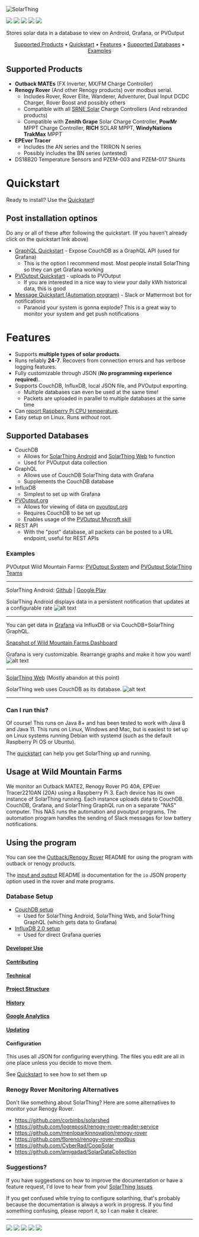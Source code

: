 ![SolarThing](other/docs/solarthing_logo.png "SolarThing")

[![](https://img.shields.io/github/last-commit/wildmountainfarms/solarthing.svg)](https://github.com/wildmountainfarms/solarthing/commits/master)
[![](https://img.shields.io/github/stars/wildmountainfarms/solarthing.svg?style=social)](https://github.com/wildmountainfarms/solarthing/stargazers)
[![](https://img.shields.io/github/v/release/wildmountainfarms/solarthing.svg)](https://github.com/wildmountainfarms/solarthing/releases)
[![](https://img.shields.io/github/release-date/wildmountainfarms/solarthing.svg)](https://github.com/wildmountainfarms/solarthing/releases)
[![](https://img.shields.io/github/downloads/wildmountainfarms/solarthing/total.svg)](other/docs/quickstart.md)

Stores solar data in a database to view on Android, Grafana, or PVOutput

<p align="center">
    <a href="#supported-products">Supported Products</a> &bull;
    <a href="other/docs/quickstart.md">Quickstart</a> &bull;
    <a href="#features">Features</a> &bull;
    <a href="#supported-databases">Supported Databases</a> &bull;
    <a href="#examples">Examples</a>
</p>

## Supported Products
* **Outback MATEs** (FX Inverter, MX/FM Charge Controller)
* **Renogy Rover** (And other Renogy products) over modbus serial.
  * Includes Rover, Rover Elite, Wanderer, Adventurer, Dual Input DCDC Charger, Rover Boost and possibly others
  * Compatible with all [SRNE Solar](https://www.srnesolar.com) Charge Controllers (And rebranded products)
  * Compatible with **Zenith Grape** Solar Charge Controller, **PowMr** MPPT Charge Controller, **RICH** SOLAR MPPT, **WindyNations TrakMax** MPPT
* **EPEver Tracer**
  * Includes the AN series and the TRIRON N series
  * Possibly includes the BN series (untested)
* DS18B20 Temperature Sensors and PZEM-003 and PZEM-017 Shunts

# Quickstart
Ready to install? Use the [Quickstart](other/docs/quickstart.md)!

## Post installation optinos
Do any or all of these after following the quickstart. (If you haven't already click on the quickstart link above)
* [GraphQL Quickstart](other/docs/quickstart_graphql.md) - Expose CouchDB as a GraphQL API (used for Grafana)
  * This is the option I recommend most. Most people install SolarThing so they can get Grafana working
* [PVOutput Quickstart](other/docs/quickstart_pvoutput.md) - uploads to PVOutput
  * If you are interested in a nice way to view your daily kWh historical data, this is good
* [Message Quickstart (Automation program)](other/docs/quickstart_message.md) - Slack or Mattermost bot for notifications
  * Paranoid your system is gonna explode? This is a great way to monitor your system and get push notifications


# Features
* Supports **multiple types of solar products**.
* Runs reliably **24-7**. Recovers from connection errors and has verbose logging features.
* Fully customizable through JSON (**No programming experience required**).
* Supports CouchDB, InfluxDB, local JSON file, and PVOutput exporting.
  * Multiple databases can even be used at the same time!
  * Packets are uploaded in parallel to multiple databases at the same time
* Can [report Raspberry Pi CPU temperature](other/docs/raspberry_pi_cpu_temperature.md).
* Easy setup on Linux. Runs *without* root.

## Supported Databases
* CouchDB
  * Allows for [SolarThing Android](https://github.com/wildmountainfarms/solarthing-android) and [SolarThing Web](https://github.com/wildmountainfarms/solarthing-web) to function
  * Used for PVOutput data collection
* GraphQL
  * Allows use of CouchDB SolarThing data with Grafana
  * Supplements the CouchDB database
* InfluxDB
  * Simplest to set up with Grafana
* [PVOutput.org](https://pvoutput.org)
  * Allows for viewing of data on [pvoutput.org](https://pvoutput.org)
  * Requires CouchDB to be set up
  * Enables usage of the [PVOutput Mycroft skill](https://github.com/wildmountainfarms/pvoutput-mycroft)
* REST API
  * With the "post" database, all packets can be posted to a URL endpoint, useful for REST APIs


### Examples
PVOutput Wild Mountain Farms: [PVOutput System](https://pvoutput.org/intraday.jsp?sid=72206) and 
[PVOutput SolarThing Teams](https://pvoutput.org/listteam.jsp?tid=1528)

---

SolarThing Android: [Github](https://github.com/wildmountainfarms/solarthing-android)
|
[Google Play](https://play.google.com/store/apps/details?id=me.retrodaredevil.solarthing.android)

SolarThing Android displays data in a persistent notification that updates at a configurable rate
![alt text](other/docs/solarthing-android-notification-screenshot-1.jpg "SolarThing Android Notification")
<hr/>

You can get data in [Grafana](https://github.com/grafana/grafana) via InfluxDB or via CouchDB+SolarThing GraphQL.

[Snapshot of Wild Mountain Farms Dashboard](https://snapshot.raintank.io/dashboard/snapshot/iPsTvb6a0eOxEtvvu58dvRuJsJ38Onnp?orgId=2)

Grafana is very customizable. Rearrange graphs and make it how you want!
![alt text](other/docs/grafana-screenshot-1.png "SolarThing with Grafana")

---

[SolarThing Web](https://github.com/wildmountainfarms/solarthing-web) (Mostly abandon at this point)

SolarThing web uses CouchDB as its database.
![alt text](other/docs/solarthing-web-screenshot-1.png "SolarThing Web")

---

### Can I run this?
Of course! This runs on Java 8+ and has been tested to work with Java 8 and Java 11. This runs on Linux, Windows and Mac,
but is easiest to set up on Linux systems running Debian with systemd (such as the default Raspberry Pi OS or Ubuntu).

The [quickstart](other/docs/quickstart.md) can help you get SolarThing up and running.

## Usage at Wild Mountain Farms
We monitor an Outback MATE2, Renogy Rover PG 40A, EPEver Tracer2210AN (20A) using a Raspberry Pi 3.
Each device has its own instance of SolarThing running. Each instance uploads data to CouchDB. CouchDB, Grafana,
and SolarThing GraphQL run on a separate "NAS" computer. This NAS runs the automation and pvoutput programs.
The automation program handles the sending of Slack messages for low battery notifications.

## Using the program
You can see the [Outback/Renogy Rover](other/solar/README.md) README for using the program with outback or renogy products.

The [input and output](other/docs/input_and_outputs.md) README is documentation for the `io` JSON property option used in the rover and mate programs.

### Database Setup
* [CouchDB setup](other/docs/couchdb_setup.md)<br/>
  * Used for SolarThing Android, SolarThing Web, and SolarThing GraphQL (which gets data to Grafana)
* [InfluxDB 2.0 setup](other/docs/influxdb2_setup.md)<br/>
  * Used for direct Grafana queries

#### [Developer Use](other/docs/developer_use.md)
#### [Contributing](CONTRIBUTING.md)
#### [Technical](other/docs/technical/technical.md)
#### [Project Structure](other/docs/technical/project_structure.md)
#### [History](other/docs/history.md)
#### [Google Analytics](other/docs/google_analytics.md)
#### [Updating](other/docs/updating.md)

#### Configuration
This uses all JSON for configuring everything. The files you edit are all in one place unless you decide to move them.

See [Quickstart](other/docs/quickstart.md) to see how to set them up

### Renogy Rover Monitoring Alternatives
Don't like something about SolarThing? Here are some alternatives to monitor your Renogy Rover.
* https://github.com/corbinbs/solarshed
* https://github.com/logreposit/renogy-rover-reader-service
* https://github.com/menloparkinnovation/renogy-rover
* https://github.com/floreno/renogy-rover-modbus
* https://github.com/CyberRad/CoopSolar
* https://github.com/amigadad/SolarDataCollection

### Suggestions?
If you have suggestions on how to improve the documentation or have a feature request, I'd love to
hear from you! [SolarThing Issues](https://github.com/wildmountainfarms/solarthing/issues)

If you get confused while trying to configure solarthing, that's probably because the documentation is
always a work in progress. If you find something confusing, please report it, so I can make it clearer.

---

[![](https://img.shields.io/badge/author-Joshua%20Shannon-brightgreen.svg)](https://github.com/retrodaredevil)
[![](https://img.shields.io/github/repo-size/wildmountainfarms/solarthing.svg)](#)
[![](https://img.shields.io/github/languages/code-size/wildmountainfarms/solarthing.svg)](#)
[![](https://img.shields.io/librariesio/github/wildmountainfarms/solarthing.svg)](https://libraries.io/github/wildmountainfarms/solarthing)
[![](https://img.shields.io/github/commit-activity/m/wildmountainfarms/solarthing.svg)](#)
